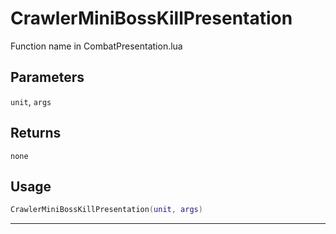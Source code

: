 # CrawlerMiniBossKillPresentation
Function name in CombatPresentation.lua
## Parameters
`unit`, `args`
## Returns
`none`
## Usage
```lua
CrawlerMiniBossKillPresentation(unit, args)
```
---
